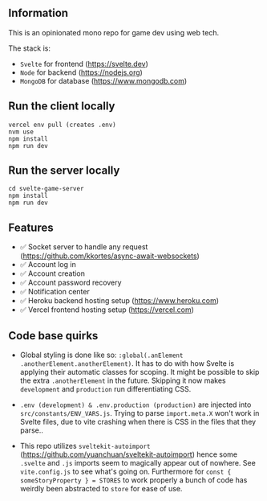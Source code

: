 ## Information

This is an opinionated mono repo for game dev using web tech.

The stack is:

- `Svelte` for frontend (https://svelte.dev)
- `Node` for backend (https://nodejs.org)
- `MongoDB` for database (https://www.mongodb.com)

## Run the client locally

```
vercel env pull (creates .env)
nvm use
npm install
npm run dev
```

## Run the server locally

```
cd svelte-game-server
npm install
npm run dev
```

## Features

- ✅ Socket server to handle any request (https://github.com/kkortes/async-await-websockets)
- ✅ Account log in
- ✅ Account creation
- ✅ Account password recovery
- ✅ Notification center
- ✅ Heroku backend hosting setup (https://www.heroku.com)
- ✅ Vercel frontend hosting setup (https://vercel.com)

## Code base quirks

- Global styling is done like so: `:global(.anElement .anotherElement.anotherElement)`. It has to do with how Svelte is applying their automatic classes for scoping. It might be possible to skip the extra `.anotherElement` in the future. Skipping it now makes `development` and `production` run differentiating CSS.

- `.env (development) & .env.production (production)` are injected into `src/constants/ENV_VARS.js`. Trying to parse `import.meta.X` won't work in Svelte files, due to vite crashing when there is CSS in the files that they parse..

- This repo utilizes `sveltekit-autoimport` (https://github.com/yuanchuan/sveltekit-autoimport) hence some `.svelte` and `.js` imports seem to magically appear out of nowhere. See `vite.config.js` to see what's going on. Furthermore for `const { someStoryProperty } = STORES` to work properly a bunch of code has weirdly been abstracted to `store` for ease of use.
